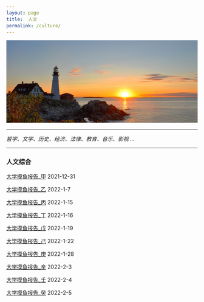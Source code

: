 ```yaml
---
layout: page
title:  人文
permalink: /culture/
---
```

![](/img/arts.jpg)

************

*哲学、文学、历史、经济、法律、教育、音乐、影视 ...*

************


### 人文综合
[大学摸鱼报告_甲](https://robert1037.github.io/2021/12/31/fun-a.html) 2021-12-31

[大学摸鱼报告_乙](https://robert1037.github.io/2022/01/07/fun-b.html) 2022-1-7

[大学摸鱼报告_丙](https://robert1037.github.io/2022/01/15/fun-c.html) 2022-1-15

[大学摸鱼报告_丁](https://robert1037.github.io/2022/01/16/fun-d.html) 2022-1-16

[大学摸鱼报告_戊](https://robert1037.github.io/2022/01/19/fun-e.html) 2022-1-19

[大学摸鱼报告_己](https://robert1037.github.io/2022/01/22/fun-f.html) 2022-1-22

[大学摸鱼报告_庚](https://robert1037.github.io/2022/01/28/fun-g.html) 2022-1-28

[大学摸鱼报告_辛](https://robert1037.github.io/2022/02/03/fun-h.html) 2022-2-3

[大学摸鱼报告_壬](https://robert1037.github.io/2022/02/04/fun-i.html) 2022-2-4

[大学摸鱼报告_癸](https://robert1037.github.io/2022/02/05/fun-z.html) 2022-2-5

